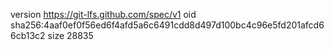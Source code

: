 version https://git-lfs.github.com/spec/v1
oid sha256:4aaf0ef0f56ed6f4afd5a6c6491cdd8d497d100bc4c96e5fd201afcd66cb13c2
size 28835
